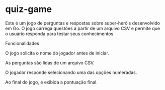# quiz-game



Este é um jogo de perguntas e respostas sobre super-heróis desenvolvido em Go. O jogo carrega questões a partir de um arquivo CSV e permite que o usuário responda para testar seus conhecimentos.

Funcionalidades

O jogo solicita o nome do jogador antes de iniciar.

As perguntas são lidas de um arquivo CSV.

O jogador responde selecionando uma das opções numeradas.

Ao final do jogo, é exibida a pontuação final.